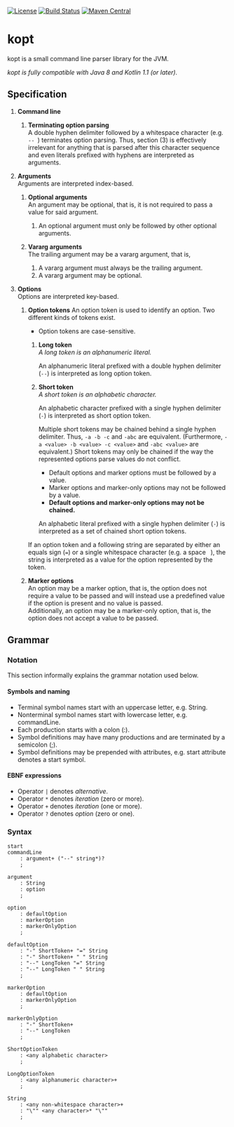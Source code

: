 [![License](https://img.shields.io/badge/license-BSD-blue.svg)](https://github.com/TheMrMilchmann/kopt/blob/master/LICENSE)
[![Build Status](https://travis-ci.org/TheMrMilchmann/kopt.svg?branch=master)](https://travis-ci.org/TheMrMilchmann/kopt)
[![Maven Central](https://maven-badges.herokuapp.com/maven-central/com.github.themrmilchmann.kopt/kopt/badge.svg)](https://maven-badges.herokuapp.com/maven-central/com.github.themrmilchmann.kopt/kopt)

kopt
====

kopt is a small command line parser library for the JVM.

*kopt is fully compatible with Java 8 and Kotlin 1.1 (or later).*

Specification
-------------

1. **Command line**<br>
    
    1. **Terminating option parsing**<br>
        A double hyphen delimiter followed by a whitespace character
        (e.g. `-- `) terminates option parsing. Thus, section (3) is effectively
        irrelevant for anything that is parsed after this character sequence
        and even literals prefixed with hyphens are interpreted as arguments. 

1. **Arguments**<br>
    Arguments are interpreted index-based.

    1. **Optional arguments**<br>
        An argument may be optional, that is, it is not required to pass a value for said argument.
    
        1. An optional argument must only be followed by other optional arguments.
    
    1. **Vararg arguments**<br>
        The trailing argument may be a vararg argument, that is, 
    
        1. A vararg argument must always be the trailing argument.
        1. A vararg argument may be optional.

1. **Options**<br>
    Options are interpreted key-based.
    
    1. **Option tokens**
        An option token is used to identify an option. Two different kinds of
        tokens exist.
        - Option tokens are case-sensitive.
    
        1. **Long token**<br>
            *A long token is an alphanumeric literal.*
            
            An alphanumeric literal prefixed with a double hyphen delimiter
            (`--`) is interpreted as long option token.
    
        1. **Short token**<br>
            *A short token is an alphabetic character.*
            
            An alphabetic character prefixed with a single hyphen delimiter
            (`-`) is interpreted as short option token.
    
            Multiple short tokens may be chained behind a single hyphen
            delimiter. Thus, `-a -b -c` and `-abc` are equivalent. (Furthermore,
            `-a <value> -b <value> -c <value>` and `-abc <value>` are
            equivalent.)
            Short tokens may only be chained if the way the represented options
            parse values do not conflict.
            + Default options and marker options must be followed by a value.
            + Marker options and marker-only options may not be followed by a
              value.
            - **Default options and marker-only options may not be chained.**

            An alphabetic literal prefixed with a single hyphen delimiter
            (`-`) is interpreted as a set of chained short option tokens.
            
        If an option token and a following string are separated by either an
        equals sign (`=`) or a single whitespace character (e.g. a space ` `),
        the string is interpreted as a value for the option represented by the
        token.
    
    1. **Marker options**<br>
        An option may be a marker option, that is, the option does not require a
        value to be passed and will instead use a predefined value if the option is
        present and no value is passed.<br>
        Additionally, an option may be a marker-only option, that is, the option
        does not accept a value to be passed.
        
Grammar
-------

### Notation
This section informally explains the grammar notation used below.

#### Symbols and naming
- Terminal symbol names start with an uppercase letter, e.g. String.
- Nonterminal symbol names start with lowercase letter, e.g. commandLine.
- Each production starts with a colon (:).
- Symbol definitions may have many productions and are terminated by a semicolon (;).
- Symbol definitions may be prepended with attributes, e.g. start attribute denotes a start symbol.

#### EBNF expressions
- Operator `|` denotes *alternative*.
- Operator `*` denotes *iteration* (zero or more).
- Operator `+` denotes *iteration* (one or more).
- Operator `?` denotes *option* (zero or one).

### Syntax

```
start
commandLine
    : argument+ ("--" string*)?
    ;

argument
    : String
    : option
    ;
    
option
    : defaultOption
    : markerOption
    : markerOnlyOption
    ;
    
defaultOption
    : "-" ShortToken+ "=" String
    : "-" ShortToken+ " " String
    : "--" LongToken "=" String
    : "--" LongToken " " String
    ;
    
markerOption
    : defaultOption
    : markerOnlyOption
    ;

markerOnlyOption
    : "-" ShortToken+
    : "--" LongToken
    ;

ShortOptionToken
    : <any alphabetic character>
    ;
    
LongOptionToken
    : <any alphanumeric character>+
    ;

String
    : <any non-whitespace character>+
    : "\"" <any character>* "\""
    ;
```